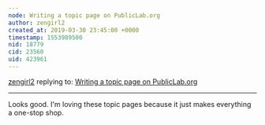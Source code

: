 ```yaml
---
node: Writing a topic page on PublicLab.org
author: zengirl2
created_at: 2019-03-30 23:45:00 +0000
timestamp: 1553989500
nid: 18779
cid: 23560
uid: 423961
---
```




[zengirl2](../profile/zengirl2) replying to: [Writing a topic page on PublicLab.org](../notes/warren/03-22-2019/writing-a-topic-page-on-publiclab-org)

----
 Looks good. I'm loving these topic pages because it just makes everything a one-stop shop.